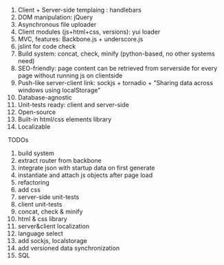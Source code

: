 1. Client + Server-side templaing : handlebars
2. DOM manipulation: jQuery
3. Asynchronous file uploader
4. Client modules (js+html+css, versions): yui loader
5. MVC, features: Backbone.js + underscore.js
6. jslint for code check
7. Build system: concat, check, minify (python-based, no other systems need)
8. SEO-friendly: page content can be retrieved from serverside for every page without running js on clientside
9. Push-like server-client link: sockjs + tornadio + "Sharing data across windows using localStorage"
10. Database-agnostic
11. Unit-tests ready: client and server-side
12. Open-source
13. Built-in html/css elements library
14. Localizable

TODOs

1. build system
2. extract router from backbone
3. integrate json with startup data on first generate
4. instantiate and attach js objects after page load
5. refactoring
6. add css
7. server-side unit-tests
8. client unit-tests
9. concat, check & minify
10. html & css library
11. server&client localization
12. language select
13. add sockjs, localstorage
14. add versioned data synchronization
15. SQL

